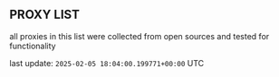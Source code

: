 ## PROXY LIST

all proxies in this list were collected from open sources and tested for functionality

last update: `2025-02-05 18:04:00.199771+00:00` UTC
